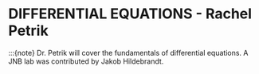 # DIFFERENTIAL EQUATIONS - Rachel Petrik
:::{note}
Dr. Petrik will cover the fundamentals of differential equations. A JNB lab was contributed by Jakob Hildebrandt.
